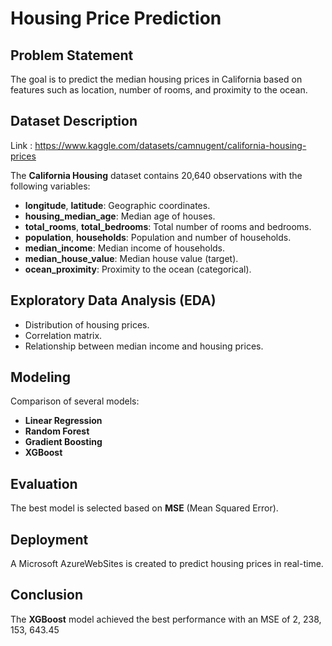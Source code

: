 # Housing Price Prediction

## Problem Statement
The goal is to predict the median housing prices in California based on features such as location, number of rooms, and proximity to the ocean.

## Dataset Description
Link :  https://www.kaggle.com/datasets/camnugent/california-housing-prices

The **California Housing** dataset contains 20,640 observations with the following variables:
- **longitude**, **latitude**: Geographic coordinates.
- **housing_median_age**: Median age of houses.
- **total_rooms**, **total_bedrooms**: Total number of rooms and bedrooms.
- **population**, **households**: Population and number of households.
- **median_income**: Median income of households.
- **median_house_value**: Median house value (target).
- **ocean_proximity**: Proximity to the ocean (categorical).

## Exploratory Data Analysis (EDA)
- Distribution of housing prices.
- Correlation matrix.
- Relationship between median income and housing prices.

## Modeling
Comparison of several models:
- **Linear Regression**
- **Random Forest**
- **Gradient Boosting**
- **XGBoost**

## Evaluation
The best model is selected based on **MSE** (Mean Squared Error).

## Deployment
A Microsoft AzureWebSites is created to predict housing prices in real-time.

## Conclusion
The **XGBoost** model achieved the best performance with an MSE of 2, 238, 153, 643.45
